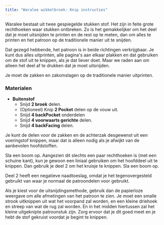 ```yaml
---
title: "Waralee wikkelbroek: Knip instructies"
---
```


<Note>

Waralee bestaat uit twee gespiegelde stukken stof.
Het zijn in feite grote rechthoeken waar stukken ontbreken.
Zo is het gemakkelijker om het deel dat je moet uitsnijden te printen en de rest op te meten,
dan om alles te printen en het patroon op de traditionele manier uit te snijden.

Dat gezegd hebbende, het patroon is in beide richtingen verkrijgbaar. Je kunt dus alles uitprinten, alle pagina's aan elkaar plakken en dat gebruiken om de stof uit te knippen, als je dat liever doet. Maar we raden aan om alleen het deel af te drukken dat je moet uitsnijden.

Je moet de zakken en zakomslagen op de traditionele manier uitprinten.

</Note>

### Materialen

- **Buitenstof**
  - Snijd **2 broek** delen.
  - (Optioneel) Knip **2 Pocket** delen op de vouw uit.
  - Snijd **4 backPocket** onderdelen
  - Snijd **4 voorwaarts gerichte** delen.
  - Snijd **4 backFacing** delen.

<Note>

Je kunt de delen voor de zakken en de achterzak desgewenst uit een voeringstof knippen, maar dat is alleen nodig als je afwijkt van de aanbevolen hoofdstoffen.

</Note>

<Tip>

Sla een boom op.
Aangezien dit slechts een paar rechthoeken is (met een schuine kant), kun je gewoon een liniaal gebruiken om het hoofddeel uit te knippen. Dan gebruik je deel 2 om het kruisje te knippen. Sla een boom op.

Deel 2 heeft een negatieve naadtoeslag, omdat je het tegenovergesteld gebruikt van waar je normaal de patroondelen voor gebruikt.

Als je kiest voor de uitsnijdingsmethode, gebruik dan de papierloze weergave om alle afmetingen van het patroon te zien.
Je moet een smalle strook uitknippen uit wat het voorpand zal worden, en een kleine driehoek en streep van wat de rug zal worden.
En in het midden hiertussen zal het kleine uitgeknipte patroonstuk zijn.
Zorg ervoor dat je dit goed meet en je hebt de stof gekruist voordat je begint te knippen.

</Tip>
